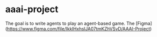 # aaai-project
The goal is to write agents to play an agent-based game.
The [Figma] (https://www.figma.com/file/IkkIHxhsIJA07tmKZhVSvD/AAAI-Project)

